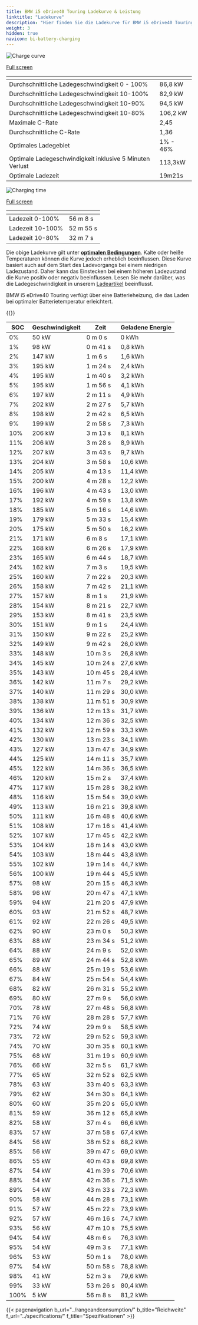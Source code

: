 ```yaml
---
title: BMW i5 eDrive40 Touring Ladekurve & Leistung
linktitle: "Ladekurve"
description: "Hier finden Sie die Ladekurve für BMW i5 eDrive40 Touring."
weight: 3
hidden: true
navicon: bi-battery-charging
---
```

<!-- markdownlint-disable MD033 -->
<!-- markdownlint-disable MD010 -->
<img src="/images/models/bmw/i5/i5_edrive40_touring/chargingcurve.svg" alt="Charge curve" class="img-fluid">

[Full screen](/images/models/bmw/i5/i5_edrive40_touring/chargingcurve.svg)


<div class="table-responsive">
<table class="table table-striped border">
	<thead>
		<tr>
			<th>
			</th>
			<th>
			</th>
		</tr>
	</thead>
	<tbody>
		<tr>
			<td>
				Durchschnittliche Ladegeschwindigkeit 0 - 100%
			</td>
			<td>
				86,8 kW
			</td>
		</tr>
		<tr>
			<td>
				Durchschnittliche Ladegeschwindigkeit 10-100%
			</td>
			<td>
				82,9 kW
			</td>
		</tr>
		<tr>
			<td>
				Durchschnittliche Ladegeschwindigkeit 10-90%
			</td>
			<td>
				94,5 kW
			</td>
		</tr>
		<tr>
			<td>
				Durchschnittliche Ladegeschwindigkeit 10-80%
			</td>
			<td>
				106,2 kW
			</td>
		</tr>
		<tr>
			<td>
				Maximale C-Rate
			</td>
			<td>
				2,45
			</td>
		</tr>
		<tr>
			<td>
				Durchschnittliche C-Rate
			</td>
			<td>
				1,36
			</td>
		</tr>
		<tr>
			<td>
				Optimales Ladegebiet
			</td>
			<td>
				1% - 46%
			</td>
		</tr>
		<tr>
			<td>
				Optimale Ladegeschwindigkeit inklusive 5 Minuten Verlust
			</td>
			<td>
				113,3kW
			</td>
		</tr>
		<tr>
			<td>
				Optimale Ladezeit
			</td>
			<td>
				19m21s
			</td>
		</tr>
	</tbody>
</table>
</div>
<img src="/images/models/bmw/i5/i5_edrive40_touring/chargingtime.svg" alt="Charging time" class="img-fluid">

[Full screen](/images/models/bmw/i5/i5_edrive40_touring/chargingtime.svg)
<div class="table-responsive">
<table class="table table-striped border">
	<thead>
		<tr>
			<th>
			</th>
			<th>
			</th>
		</tr>
	</thead>
	<tbody>
		<tr>
			<td>
				Ladezeit 0-100%
			</td>
			<td>
				 56 m 8 s
			</td>
		</tr>
		<tr>
			<td>
				Ladezeit 10-100%
			</td>
			<td>
				 52 m 55 s
			</td>
		</tr>
		<tr>
			<td>
				Ladezeit 10-80%
			</td>
			<td>
				 32 m 7 s
			</td>
		</tr>
	</tbody>
</table>
</div>


Die obige Ladekurve gilt unter **[optimalen Bedingungen](../../../../../technology/battery/charging/#temperature)**. Kalte oder heiße Temperaturen können die Kurve jedoch erheblich beeinflussen. Diese Kurve basiert auch auf dem Start des Ladevorgangs bei einem niedrigen Ladezustand. Daher kann das Einstecken bei einem höheren Ladezustand die Kurve positiv oder negativ beeinflussen. Lesen Sie mehr darüber, was die Ladegeschwindigkeit in unserem [Ladeartikel](../../../../../technology/battery/charging/) beeinflusst.


BMW i5 eDrive40 Touring verfügt über eine Batterieheizung, die das Laden bei optimaler Batterietemperatur erleichtert.


{{<evkxdisplayaddarticle />}}
<div class="table-responsive">
<table class="table table-striped border">
	<thead>
		<tr>
			<th>
				SOC
			</th>
			<th>
				Geschwindigkeit
			</th>
			<th>
				Zeit
			</th>
			<th>
				Geladene Energie
			</th>
		</tr>
	</thead>
	<tbody>
		<tr>
			<td>
				0%
			</td>
			<td>
				50 kW
			</td>
			<td>
				 0 m 0 s
			</td>
			<td>
				0 kWh
			</td>
		</tr>
		<tr>
			<td>
				1%
			</td>
			<td>
				98 kW
			</td>
			<td>
				 0 m 41 s
			</td>
			<td>
				0,8 kWh
			</td>
		</tr>
		<tr>
			<td>
				2%
			</td>
			<td>
				147 kW
			</td>
			<td>
				 1 m 6 s
			</td>
			<td>
				1,6 kWh
			</td>
		</tr>
		<tr>
			<td>
				3%
			</td>
			<td>
				195 kW
			</td>
			<td>
				 1 m 24 s
			</td>
			<td>
				2,4 kWh
			</td>
		</tr>
		<tr>
			<td>
				4%
			</td>
			<td>
				195 kW
			</td>
			<td>
				 1 m 40 s
			</td>
			<td>
				3,2 kWh
			</td>
		</tr>
		<tr>
			<td>
				5%
			</td>
			<td>
				195 kW
			</td>
			<td>
				 1 m 56 s
			</td>
			<td>
				4,1 kWh
			</td>
		</tr>
		<tr>
			<td>
				6%
			</td>
			<td>
				197 kW
			</td>
			<td>
				 2 m 11 s
			</td>
			<td>
				4,9 kWh
			</td>
		</tr>
		<tr>
			<td>
				7%
			</td>
			<td>
				202 kW
			</td>
			<td>
				 2 m 27 s
			</td>
			<td>
				5,7 kWh
			</td>
		</tr>
		<tr>
			<td>
				8%
			</td>
			<td>
				198 kW
			</td>
			<td>
				 2 m 42 s
			</td>
			<td>
				6,5 kWh
			</td>
		</tr>
		<tr>
			<td>
				9%
			</td>
			<td>
				199 kW
			</td>
			<td>
				 2 m 58 s
			</td>
			<td>
				7,3 kWh
			</td>
		</tr>
		<tr>
			<td>
				10%
			</td>
			<td>
				206 kW
			</td>
			<td>
				 3 m 13 s
			</td>
			<td>
				8,1 kWh
			</td>
		</tr>
		<tr>
			<td>
				11%
			</td>
			<td>
				206 kW
			</td>
			<td>
				 3 m 28 s
			</td>
			<td>
				8,9 kWh
			</td>
		</tr>
		<tr>
			<td>
				12%
			</td>
			<td>
				207 kW
			</td>
			<td>
				 3 m 43 s
			</td>
			<td>
				9,7 kWh
			</td>
		</tr>
		<tr>
			<td>
				13%
			</td>
			<td>
				204 kW
			</td>
			<td>
				 3 m 58 s
			</td>
			<td>
				10,6 kWh
			</td>
		</tr>
		<tr>
			<td>
				14%
			</td>
			<td>
				205 kW
			</td>
			<td>
				 4 m 13 s
			</td>
			<td>
				11,4 kWh
			</td>
		</tr>
		<tr>
			<td>
				15%
			</td>
			<td>
				200 kW
			</td>
			<td>
				 4 m 28 s
			</td>
			<td>
				12,2 kWh
			</td>
		</tr>
		<tr>
			<td>
				16%
			</td>
			<td>
				196 kW
			</td>
			<td>
				 4 m 43 s
			</td>
			<td>
				13,0 kWh
			</td>
		</tr>
		<tr>
			<td>
				17%
			</td>
			<td>
				192 kW
			</td>
			<td>
				 4 m 59 s
			</td>
			<td>
				13,8 kWh
			</td>
		</tr>
		<tr>
			<td>
				18%
			</td>
			<td>
				185 kW
			</td>
			<td>
				 5 m 16 s
			</td>
			<td>
				14,6 kWh
			</td>
		</tr>
		<tr>
			<td>
				19%
			</td>
			<td>
				179 kW
			</td>
			<td>
				 5 m 33 s
			</td>
			<td>
				15,4 kWh
			</td>
		</tr>
		<tr>
			<td>
				20%
			</td>
			<td>
				175 kW
			</td>
			<td>
				 5 m 50 s
			</td>
			<td>
				16,2 kWh
			</td>
		</tr>
		<tr>
			<td>
				21%
			</td>
			<td>
				171 kW
			</td>
			<td>
				 6 m 8 s
			</td>
			<td>
				17,1 kWh
			</td>
		</tr>
		<tr>
			<td>
				22%
			</td>
			<td>
				168 kW
			</td>
			<td>
				 6 m 26 s
			</td>
			<td>
				17,9 kWh
			</td>
		</tr>
		<tr>
			<td>
				23%
			</td>
			<td>
				165 kW
			</td>
			<td>
				 6 m 44 s
			</td>
			<td>
				18,7 kWh
			</td>
		</tr>
		<tr>
			<td>
				24%
			</td>
			<td>
				162 kW
			</td>
			<td>
				 7 m 3 s
			</td>
			<td>
				19,5 kWh
			</td>
		</tr>
		<tr>
			<td>
				25%
			</td>
			<td>
				160 kW
			</td>
			<td>
				 7 m 22 s
			</td>
			<td>
				20,3 kWh
			</td>
		</tr>
		<tr>
			<td>
				26%
			</td>
			<td>
				158 kW
			</td>
			<td>
				 7 m 42 s
			</td>
			<td>
				21,1 kWh
			</td>
		</tr>
		<tr>
			<td>
				27%
			</td>
			<td>
				157 kW
			</td>
			<td>
				 8 m 1 s
			</td>
			<td>
				21,9 kWh
			</td>
		</tr>
		<tr>
			<td>
				28%
			</td>
			<td>
				154 kW
			</td>
			<td>
				 8 m 21 s
			</td>
			<td>
				22,7 kWh
			</td>
		</tr>
		<tr>
			<td>
				29%
			</td>
			<td>
				153 kW
			</td>
			<td>
				 8 m 41 s
			</td>
			<td>
				23,5 kWh
			</td>
		</tr>
		<tr>
			<td>
				30%
			</td>
			<td>
				151 kW
			</td>
			<td>
				 9 m 1 s
			</td>
			<td>
				24,4 kWh
			</td>
		</tr>
		<tr>
			<td>
				31%
			</td>
			<td>
				150 kW
			</td>
			<td>
				 9 m 22 s
			</td>
			<td>
				25,2 kWh
			</td>
		</tr>
		<tr>
			<td>
				32%
			</td>
			<td>
				149 kW
			</td>
			<td>
				 9 m 42 s
			</td>
			<td>
				26,0 kWh
			</td>
		</tr>
		<tr>
			<td>
				33%
			</td>
			<td>
				148 kW
			</td>
			<td>
				 10 m 3 s
			</td>
			<td>
				26,8 kWh
			</td>
		</tr>
		<tr>
			<td>
				34%
			</td>
			<td>
				145 kW
			</td>
			<td>
				 10 m 24 s
			</td>
			<td>
				27,6 kWh
			</td>
		</tr>
		<tr>
			<td>
				35%
			</td>
			<td>
				143 kW
			</td>
			<td>
				 10 m 45 s
			</td>
			<td>
				28,4 kWh
			</td>
		</tr>
		<tr>
			<td>
				36%
			</td>
			<td>
				142 kW
			</td>
			<td>
				 11 m 7 s
			</td>
			<td>
				29,2 kWh
			</td>
		</tr>
		<tr>
			<td>
				37%
			</td>
			<td>
				140 kW
			</td>
			<td>
				 11 m 29 s
			</td>
			<td>
				30,0 kWh
			</td>
		</tr>
		<tr>
			<td>
				38%
			</td>
			<td>
				138 kW
			</td>
			<td>
				 11 m 51 s
			</td>
			<td>
				30,9 kWh
			</td>
		</tr>
		<tr>
			<td>
				39%
			</td>
			<td>
				136 kW
			</td>
			<td>
				 12 m 13 s
			</td>
			<td>
				31,7 kWh
			</td>
		</tr>
		<tr>
			<td>
				40%
			</td>
			<td>
				134 kW
			</td>
			<td>
				 12 m 36 s
			</td>
			<td>
				32,5 kWh
			</td>
		</tr>
		<tr>
			<td>
				41%
			</td>
			<td>
				132 kW
			</td>
			<td>
				 12 m 59 s
			</td>
			<td>
				33,3 kWh
			</td>
		</tr>
		<tr>
			<td>
				42%
			</td>
			<td>
				130 kW
			</td>
			<td>
				 13 m 23 s
			</td>
			<td>
				34,1 kWh
			</td>
		</tr>
		<tr>
			<td>
				43%
			</td>
			<td>
				127 kW
			</td>
			<td>
				 13 m 47 s
			</td>
			<td>
				34,9 kWh
			</td>
		</tr>
		<tr>
			<td>
				44%
			</td>
			<td>
				125 kW
			</td>
			<td>
				 14 m 11 s
			</td>
			<td>
				35,7 kWh
			</td>
		</tr>
		<tr>
			<td>
				45%
			</td>
			<td>
				122 kW
			</td>
			<td>
				 14 m 36 s
			</td>
			<td>
				36,5 kWh
			</td>
		</tr>
		<tr>
			<td>
				46%
			</td>
			<td>
				120 kW
			</td>
			<td>
				 15 m 2 s
			</td>
			<td>
				37,4 kWh
			</td>
		</tr>
		<tr>
			<td>
				47%
			</td>
			<td>
				117 kW
			</td>
			<td>
				 15 m 28 s
			</td>
			<td>
				38,2 kWh
			</td>
		</tr>
		<tr>
			<td>
				48%
			</td>
			<td>
				116 kW
			</td>
			<td>
				 15 m 54 s
			</td>
			<td>
				39,0 kWh
			</td>
		</tr>
		<tr>
			<td>
				49%
			</td>
			<td>
				113 kW
			</td>
			<td>
				 16 m 21 s
			</td>
			<td>
				39,8 kWh
			</td>
		</tr>
		<tr>
			<td>
				50%
			</td>
			<td>
				111 kW
			</td>
			<td>
				 16 m 48 s
			</td>
			<td>
				40,6 kWh
			</td>
		</tr>
		<tr>
			<td>
				51%
			</td>
			<td>
				108 kW
			</td>
			<td>
				 17 m 16 s
			</td>
			<td>
				41,4 kWh
			</td>
		</tr>
		<tr>
			<td>
				52%
			</td>
			<td>
				107 kW
			</td>
			<td>
				 17 m 45 s
			</td>
			<td>
				42,2 kWh
			</td>
		</tr>
		<tr>
			<td>
				53%
			</td>
			<td>
				104 kW
			</td>
			<td>
				 18 m 14 s
			</td>
			<td>
				43,0 kWh
			</td>
		</tr>
		<tr>
			<td>
				54%
			</td>
			<td>
				103 kW
			</td>
			<td>
				 18 m 44 s
			</td>
			<td>
				43,8 kWh
			</td>
		</tr>
		<tr>
			<td>
				55%
			</td>
			<td>
				102 kW
			</td>
			<td>
				 19 m 14 s
			</td>
			<td>
				44,7 kWh
			</td>
		</tr>
		<tr>
			<td>
				56%
			</td>
			<td>
				100 kW
			</td>
			<td>
				 19 m 44 s
			</td>
			<td>
				45,5 kWh
			</td>
		</tr>
		<tr>
			<td>
				57%
			</td>
			<td>
				98 kW
			</td>
			<td>
				 20 m 15 s
			</td>
			<td>
				46,3 kWh
			</td>
		</tr>
		<tr>
			<td>
				58%
			</td>
			<td>
				96 kW
			</td>
			<td>
				 20 m 47 s
			</td>
			<td>
				47,1 kWh
			</td>
		</tr>
		<tr>
			<td>
				59%
			</td>
			<td>
				94 kW
			</td>
			<td>
				 21 m 20 s
			</td>
			<td>
				47,9 kWh
			</td>
		</tr>
		<tr>
			<td>
				60%
			</td>
			<td>
				93 kW
			</td>
			<td>
				 21 m 52 s
			</td>
			<td>
				48,7 kWh
			</td>
		</tr>
		<tr>
			<td>
				61%
			</td>
			<td>
				92 kW
			</td>
			<td>
				 22 m 26 s
			</td>
			<td>
				49,5 kWh
			</td>
		</tr>
		<tr>
			<td>
				62%
			</td>
			<td>
				90 kW
			</td>
			<td>
				 23 m 0 s
			</td>
			<td>
				50,3 kWh
			</td>
		</tr>
		<tr>
			<td>
				63%
			</td>
			<td>
				88 kW
			</td>
			<td>
				 23 m 34 s
			</td>
			<td>
				51,2 kWh
			</td>
		</tr>
		<tr>
			<td>
				64%
			</td>
			<td>
				88 kW
			</td>
			<td>
				 24 m 9 s
			</td>
			<td>
				52,0 kWh
			</td>
		</tr>
		<tr>
			<td>
				65%
			</td>
			<td>
				89 kW
			</td>
			<td>
				 24 m 44 s
			</td>
			<td>
				52,8 kWh
			</td>
		</tr>
		<tr>
			<td>
				66%
			</td>
			<td>
				88 kW
			</td>
			<td>
				 25 m 19 s
			</td>
			<td>
				53,6 kWh
			</td>
		</tr>
		<tr>
			<td>
				67%
			</td>
			<td>
				84 kW
			</td>
			<td>
				 25 m 54 s
			</td>
			<td>
				54,4 kWh
			</td>
		</tr>
		<tr>
			<td>
				68%
			</td>
			<td>
				82 kW
			</td>
			<td>
				 26 m 31 s
			</td>
			<td>
				55,2 kWh
			</td>
		</tr>
		<tr>
			<td>
				69%
			</td>
			<td>
				80 kW
			</td>
			<td>
				 27 m 9 s
			</td>
			<td>
				56,0 kWh
			</td>
		</tr>
		<tr>
			<td>
				70%
			</td>
			<td>
				78 kW
			</td>
			<td>
				 27 m 48 s
			</td>
			<td>
				56,8 kWh
			</td>
		</tr>
		<tr>
			<td>
				71%
			</td>
			<td>
				76 kW
			</td>
			<td>
				 28 m 28 s
			</td>
			<td>
				57,7 kWh
			</td>
		</tr>
		<tr>
			<td>
				72%
			</td>
			<td>
				74 kW
			</td>
			<td>
				 29 m 9 s
			</td>
			<td>
				58,5 kWh
			</td>
		</tr>
		<tr>
			<td>
				73%
			</td>
			<td>
				72 kW
			</td>
			<td>
				 29 m 52 s
			</td>
			<td>
				59,3 kWh
			</td>
		</tr>
		<tr>
			<td>
				74%
			</td>
			<td>
				70 kW
			</td>
			<td>
				 30 m 35 s
			</td>
			<td>
				60,1 kWh
			</td>
		</tr>
		<tr>
			<td>
				75%
			</td>
			<td>
				68 kW
			</td>
			<td>
				 31 m 19 s
			</td>
			<td>
				60,9 kWh
			</td>
		</tr>
		<tr>
			<td>
				76%
			</td>
			<td>
				66 kW
			</td>
			<td>
				 32 m 5 s
			</td>
			<td>
				61,7 kWh
			</td>
		</tr>
		<tr>
			<td>
				77%
			</td>
			<td>
				65 kW
			</td>
			<td>
				 32 m 52 s
			</td>
			<td>
				62,5 kWh
			</td>
		</tr>
		<tr>
			<td>
				78%
			</td>
			<td>
				63 kW
			</td>
			<td>
				 33 m 40 s
			</td>
			<td>
				63,3 kWh
			</td>
		</tr>
		<tr>
			<td>
				79%
			</td>
			<td>
				62 kW
			</td>
			<td>
				 34 m 30 s
			</td>
			<td>
				64,1 kWh
			</td>
		</tr>
		<tr>
			<td>
				80%
			</td>
			<td>
				60 kW
			</td>
			<td>
				 35 m 20 s
			</td>
			<td>
				65,0 kWh
			</td>
		</tr>
		<tr>
			<td>
				81%
			</td>
			<td>
				59 kW
			</td>
			<td>
				 36 m 12 s
			</td>
			<td>
				65,8 kWh
			</td>
		</tr>
		<tr>
			<td>
				82%
			</td>
			<td>
				58 kW
			</td>
			<td>
				 37 m 4 s
			</td>
			<td>
				66,6 kWh
			</td>
		</tr>
		<tr>
			<td>
				83%
			</td>
			<td>
				57 kW
			</td>
			<td>
				 37 m 58 s
			</td>
			<td>
				67,4 kWh
			</td>
		</tr>
		<tr>
			<td>
				84%
			</td>
			<td>
				56 kW
			</td>
			<td>
				 38 m 52 s
			</td>
			<td>
				68,2 kWh
			</td>
		</tr>
		<tr>
			<td>
				85%
			</td>
			<td>
				56 kW
			</td>
			<td>
				 39 m 47 s
			</td>
			<td>
				69,0 kWh
			</td>
		</tr>
		<tr>
			<td>
				86%
			</td>
			<td>
				55 kW
			</td>
			<td>
				 40 m 43 s
			</td>
			<td>
				69,8 kWh
			</td>
		</tr>
		<tr>
			<td>
				87%
			</td>
			<td>
				54 kW
			</td>
			<td>
				 41 m 39 s
			</td>
			<td>
				70,6 kWh
			</td>
		</tr>
		<tr>
			<td>
				88%
			</td>
			<td>
				54 kW
			</td>
			<td>
				 42 m 36 s
			</td>
			<td>
				71,5 kWh
			</td>
		</tr>
		<tr>
			<td>
				89%
			</td>
			<td>
				54 kW
			</td>
			<td>
				 43 m 33 s
			</td>
			<td>
				72,3 kWh
			</td>
		</tr>
		<tr>
			<td>
				90%
			</td>
			<td>
				58 kW
			</td>
			<td>
				 44 m 28 s
			</td>
			<td>
				73,1 kWh
			</td>
		</tr>
		<tr>
			<td>
				91%
			</td>
			<td>
				57 kW
			</td>
			<td>
				 45 m 22 s
			</td>
			<td>
				73,9 kWh
			</td>
		</tr>
		<tr>
			<td>
				92%
			</td>
			<td>
				57 kW
			</td>
			<td>
				 46 m 16 s
			</td>
			<td>
				74,7 kWh
			</td>
		</tr>
		<tr>
			<td>
				93%
			</td>
			<td>
				56 kW
			</td>
			<td>
				 47 m 10 s
			</td>
			<td>
				75,5 kWh
			</td>
		</tr>
		<tr>
			<td>
				94%
			</td>
			<td>
				54 kW
			</td>
			<td>
				 48 m 6 s
			</td>
			<td>
				76,3 kWh
			</td>
		</tr>
		<tr>
			<td>
				95%
			</td>
			<td>
				54 kW
			</td>
			<td>
				 49 m 3 s
			</td>
			<td>
				77,1 kWh
			</td>
		</tr>
		<tr>
			<td>
				96%
			</td>
			<td>
				53 kW
			</td>
			<td>
				 50 m 1 s
			</td>
			<td>
				78,0 kWh
			</td>
		</tr>
		<tr>
			<td>
				97%
			</td>
			<td>
				54 kW
			</td>
			<td>
				 50 m 58 s
			</td>
			<td>
				78,8 kWh
			</td>
		</tr>
		<tr>
			<td>
				98%
			</td>
			<td>
				41 kW
			</td>
			<td>
				 52 m 3 s
			</td>
			<td>
				79,6 kWh
			</td>
		</tr>
		<tr>
			<td>
				99%
			</td>
			<td>
				33 kW
			</td>
			<td>
				 53 m 26 s
			</td>
			<td>
				80,4 kWh
			</td>
		</tr>
		<tr>
			<td>
				100%
			</td>
			<td>
				5 kW
			</td>
			<td>
				 56 m 8 s
			</td>
			<td>
				81,2 kWh
			</td>
		</tr>
	</tbody>
</table>
</div>


{{< pagenavigation b_url="../rangeandconsumption/" b_title="Reichweite" f_url="../specifications/" f_title="Spezifikationen" >}}
